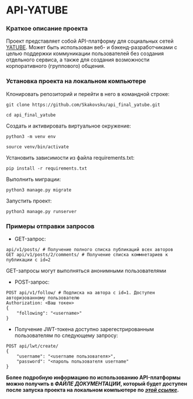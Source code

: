 # API-YATUBE

### Краткое описание проекта

Проект представляет собой API-платформу для социальных сетей [YATUBE](https://github.com/Skakovsku/hw05_final.git). Может быть использован веб- и бэкенд-разработчиками с целью поддержки коммуникации пользователей без создания отдельного сервиса, а также для создания возможности корпоративного (группового) общения.

### Установка проекта на локальном компьютере

Клонировать репозиторий и перейти в него в командной строке:

```
git clone https://github.com/Skakovsku/api_final_yatube.git
```

```
cd api_final_yatube
```

Cоздать и активировать виртуальное окружение:

```
python3 -m venv env
```

```
source venv/bin/activate
```

Установить зависимости из файла requirements.txt:

```
pip install -r requirements.txt
```

Выполнить миграции:

```
python3 manage.py migrate
```

Запустить проект:

```
python3 manage.py runserver
```

### Примеры отправки запросов

- GET-запрос:
```
api/v1/posts/ # Получение полного списка публикаций всех авторов
GET api/v1/posts/2/comments/ # Получение списка коммнетариев к публикации с id=2
```
GET-запросы могут выполняться анонимными пользователями
- POST-запрос:
```
POST api/v1/follow/ # Подписка на автора с id=1. Доступен авторизованному пользователю
Authorization: <Ваш токен>
{
    "following": "<username>"
}
```
- Получение JWT-токена доступно зарегестрированным пользователям по следующему запросу:
```
POST api/lwt/create/
{
    "username": "<username пользователя>",
    "password": "<пароль пользователя username"
}
```
**Более подробную информацию по использованию API-платформы можно получить в _ФАЙЛЕ ДОКУМЕНТАЦИИ_, который будет доступен после запуска проекта на локальном компьютере по _[этой ссылке](http://127.0.0.1:8000/redoc/)_.**